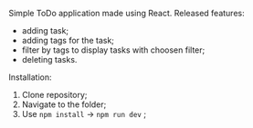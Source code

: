 Simple ToDo application made using React.
Released features:
- adding task;
- adding tags for the task;
- filter by tags to display tasks with choosen filter;
- deleting tasks.

Installation:
1. Clone repository;
2. Navigate to the folder;
3. Use `npm install` -> `npm run dev` ;


